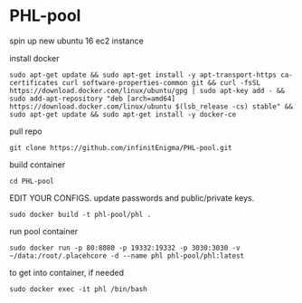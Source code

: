# PHL-pool

spin up new ubuntu 16 ec2 instance

install docker

`sudo apt-get update && sudo apt-get install -y apt-transport-https ca-certificates curl software-properties-common git && curl -fsSL https://download.docker.com/linux/ubuntu/gpg | sudo apt-key add - && sudo add-apt-repository "deb [arch=amd64] https://download.docker.com/linux/ubuntu $(lsb_release -cs) stable" && sudo apt-get update && sudo apt-get install -y docker-ce`

pull repo

`git clone https://github.com/infinitEnigma/PHL-pool.git`

build container

`cd PHL-pool`

EDIT YOUR CONFIGS. update passwords and public/private keys.

`sudo docker build -t phl-pool/phl .`

run pool container

`sudo docker run -p 80:8080 -p 19332:19332 -p 3030:3030 -v ~/data:/root/.placehcore -d --name phl phl-pool/phl:latest`

to get into container, if needed

`sudo docker exec -it phl /bin/bash`
